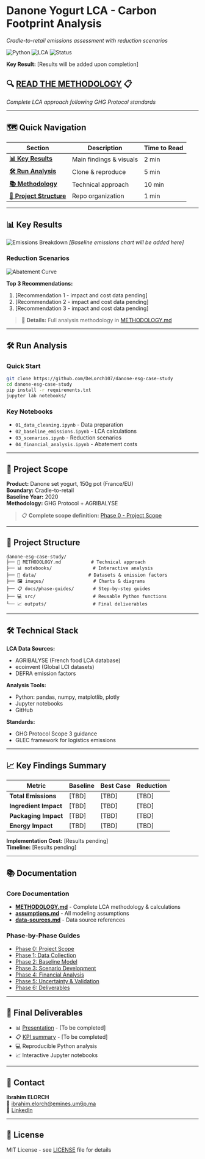 # Danone Yogurt LCA - Carbon Footprint Analysis
*Cradle-to-retail emissions assessment with reduction scenarios*

![Python](https://img.shields.io/badge/Python-3.8+-blue) ![LCA](https://img.shields.io/badge/LCA-GHG%20Protocol-green) ![Status](https://img.shields.io/badge/Status-In%20Progress-yellow)

**Key Result:** [Results will be added upon completion]

## 🔍 **[READ THE METHODOLOGY](METHODOLOGY.md)** 📋
*Complete LCA approach following GHG Protocol standards*

---

## 🗺️ Quick Navigation
| Section | Description | Time to Read |
|---------|-------------|--------------|
| [**📊 Key Results**](#-key-results) | Main findings & visuals | 2 min |
| [**🛠️ Run Analysis**](#-run-analysis) | Clone & reproduce | 5 min |
| [**📚 Methodology**](METHODOLOGY.md) | Technical approach | 10 min |
| [**📁 Project Structure**](#-project-structure) | Repo organization | 1 min |

---

## 📊 Key Results

![Emissions Breakdown](images/results/sankey_baseline.png)
*[Baseline emissions chart will be added here]*

### Reduction Scenarios
![Abatement Curve](images/results/abatement_curve.png)

**Top 3 Recommendations:**
1. [Recommendation 1 - impact and cost data pending]
2. [Recommendation 2 - impact and cost data pending]
3. [Recommendation 3 - impact and cost data pending]

> 📖 **Details:** Full analysis methodology in [METHODOLOGY.md](METHODOLOGY.md)

---

## 🛠️ Run Analysis

### Quick Start
```bash
git clone https://github.com/DeLorch107/danone-esg-case-study
cd danone-esg-case-study
pip install -r requirements.txt
jupyter lab notebooks/
```

### Key Notebooks
- `01_data_cleaning.ipynb` - Data preparation
- `02_baseline_emissions.ipynb` - LCA calculations  
- `03_scenarios.ipynb` - Reduction scenarios
- `04_financial_analysis.ipynb` - Abatement costs

---

## 🎯 Project Scope

**Product:** Danone set yogurt, 150g pot (France/EU)  
**Boundary:** Cradle-to-retail  
**Baseline Year:** 2020  
**Methodology:** GHG Protocol + AGRIBALYSE

> 📋 **Complete scope definition:** [Phase 0 - Project Scope](docs/phase-guides/00-project-scope.md)

---

## 📁 Project Structure

```
danone-esg-case-study/
├── 📖 METHODOLOGY.md           # Technical approach
├── 📊 notebooks/               # Interactive analysis
├── 📁 data/                   # Datasets & emission factors
├── 🖼️ images/                  # Charts & diagrams
├── 📋 docs/phase-guides/       # Step-by-step guides
├── 💻 src/                     # Reusable Python functions
└── 📈 outputs/                 # Final deliverables
```

---

## 🛠️ Technical Stack

**LCA Data Sources:**
- AGRIBALYSE (French food LCA database)
- ecoinvent (Global LCI datasets)
- DEFRA emission factors

**Analysis Tools:**
- Python: pandas, numpy, matplotlib, plotly
- Jupyter notebooks
- GitHub

**Standards:**
- GHG Protocol Scope 3 guidance
- GLEC framework for logistics emissions

---

## 📈 Key Findings Summary

| Metric | Baseline | Best Case | Reduction |
|--------|----------|-----------|-----------|
| **Total Emissions** | [TBD] | [TBD] | [TBD] |
| **Ingredient Impact** | [TBD] | [TBD] | [TBD] |
| **Packaging Impact** | [TBD] | [TBD] | [TBD] |
| **Energy Impact** | [TBD] | [TBD] | [TBD] |

**Implementation Cost:** [Results pending]  
**Timeline:** [Results pending]

---

## 📚 Documentation

### Core Documentation
- **[METHODOLOGY.md](METHODOLOGY.md)** - Complete LCA methodology & calculations
- **[assumptions.md](docs/assumptions.md)** - All modeling assumptions
- **[data-sources.md](docs/data-sources.md)** - Data source references

### Phase-by-Phase Guides
- [Phase 0: Project Scope](docs/phase-guides/00-project-scope.md)
- [Phase 1: Data Collection](docs/phase-guides/01-data-collection.md)  
- [Phase 2: Baseline Model](docs/phase-guides/02-baseline-model.md)
- [Phase 3: Scenario Development](docs/phase-guides/03-scenario-development.md)
- [Phase 4: Financial Analysis](docs/phase-guides/04-financial-analysis.md)
- [Phase 5: Uncertainty & Validation](docs/phase-guides/05-uncertainty-validation.md)
- [Phase 6: Deliverables](docs/phase-guides/06-deliverables.md)

---

## 🎯 Final Deliverables

- 📊 [Presentation](outputs/presentation/) - [To be completed]
- 📋 [KPI summary](outputs/kpi_summary.pdf) - [To be completed]
- 💻 Reproducible Python analysis
- 📈 Interactive Jupyter notebooks

---

## 👤 Contact

**Ibrahim ELORCH**  
📧 ibrahim.elorch@emines.um6p.ma  
🔗 [LinkedIn](https://www.linkedin.com/in/ibrahim-elorch-6879782ba/)

---

## 📄 License
MIT License - see [LICENSE](LICENSE) file for details
